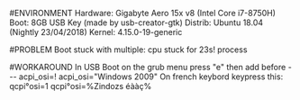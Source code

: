 #ENVIRONMENT
Hardware: Gigabyte Aero 15x v8 (Intel Core i7-8750H)
Boot:     8GB USB Key (made by usb-creator-gtk)
Distrib:  Ubuntu 18.04 (Nightly 23/04/2018)
Kernel:   4.15.0-19-generic

#PROBLEM
Boot stuck with multiple:
cpu stuck for 23s! process

#WORKAROUND
In USB Boot on the grub menu press "e"
then add before ---
acpi_osi=! acpi_osi="Windows 2009"
On french keybord keypress this: qcpi°osi=1 qcpi°osi=%Zindozs éààç%
